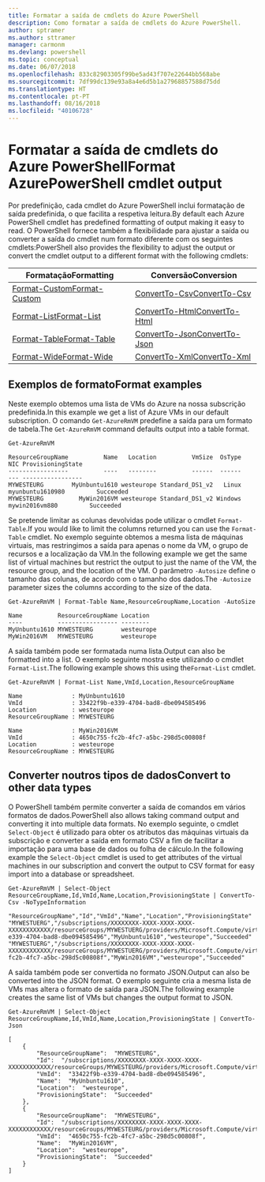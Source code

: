 ```yaml
---
title: Formatar a saída de cmdlets do Azure PowerShell
description: Como formatar a saída de cmdlets do Azure PowerShell.
author: sptramer
ms.author: sttramer
manager: carmonm
ms.devlang: powershell
ms.topic: conceptual
ms.date: 06/07/2018
ms.openlocfilehash: 833c82903305f99be5ad43f707e22644bb568abe
ms.sourcegitcommit: 7df99dc139e93a8a4e6d5b1a27968857588d75dd
ms.translationtype: HT
ms.contentlocale: pt-PT
ms.lasthandoff: 08/16/2018
ms.locfileid: "40106728"
---
```

# <a name="format-azurepowershell-cmdlet-output"></a><span data-ttu-id="aee0f-103">Formatar a saída de cmdlets do Azure PowerShell</span><span class="sxs-lookup"><span data-stu-id="aee0f-103">Format AzurePowerShell cmdlet output</span></span>

<span data-ttu-id="aee0f-104">Por predefinição, cada cmdlet do Azure PowerShell inclui formatação de saída predefinida, o que facilita a respetiva leitura.</span><span class="sxs-lookup"><span data-stu-id="aee0f-104">By default each Azure PowerShell cmdlet has predefined formatting of output making it easy to read.</span></span>  <span data-ttu-id="aee0f-105">O PowerShell fornece também a flexibilidade para ajustar a saída ou converter a saída do cmdlet num formato diferente com os seguintes cmdlets:</span><span class="sxs-lookup"><span data-stu-id="aee0f-105">PowerShell also provides the flexibility to adjust the output or convert the cmdlet output to a different format with the following cmdlets:</span></span>

| <span data-ttu-id="aee0f-106">Formatação</span><span class="sxs-lookup"><span data-stu-id="aee0f-106">Formatting</span></span>      | <span data-ttu-id="aee0f-107">Conversão</span><span class="sxs-lookup"><span data-stu-id="aee0f-107">Conversion</span></span>       |
|-----------------|------------------|
| [<span data-ttu-id="aee0f-108">Format-Custom</span><span class="sxs-lookup"><span data-stu-id="aee0f-108">Format-Custom</span></span>](/powershell/module/microsoft.powershell.utility/format-custom) | [<span data-ttu-id="aee0f-109">ConvertTo-Csv</span><span class="sxs-lookup"><span data-stu-id="aee0f-109">ConvertTo-Csv</span></span>](/powershell/module/microsoft.powershell.utility/convertto-csv)  |
| [<span data-ttu-id="aee0f-110">Format-List</span><span class="sxs-lookup"><span data-stu-id="aee0f-110">Format-List</span></span>](/powershell/module/microsoft.powershell.utility/format-list)   | [<span data-ttu-id="aee0f-111">ConvertTo-Html</span><span class="sxs-lookup"><span data-stu-id="aee0f-111">ConvertTo-Html</span></span>](/powershell/module/microsoft.powershell.utility/convertto-html) |
| [<span data-ttu-id="aee0f-112">Format-Table</span><span class="sxs-lookup"><span data-stu-id="aee0f-112">Format-Table</span></span>](/powershell/module/microsoft.powershell.utility/format-table)  | [<span data-ttu-id="aee0f-113">ConvertTo-Json</span><span class="sxs-lookup"><span data-stu-id="aee0f-113">ConvertTo-Json</span></span>](/powershell/module/microsoft.powershell.utility/convertto-json) |
| [<span data-ttu-id="aee0f-114">Format-Wide</span><span class="sxs-lookup"><span data-stu-id="aee0f-114">Format-Wide</span></span>](/powershell/module/microsoft.powershell.utility/format-wide)   | [<span data-ttu-id="aee0f-115">ConvertTo-Xml</span><span class="sxs-lookup"><span data-stu-id="aee0f-115">ConvertTo-Xml</span></span>](/powershell/module/microsoft.powershell.utility/convertto-xml)  |

## <a name="format-examples"></a><span data-ttu-id="aee0f-116">Exemplos de formato</span><span class="sxs-lookup"><span data-stu-id="aee0f-116">Format examples</span></span>

<span data-ttu-id="aee0f-117">Neste exemplo obtemos uma lista de VMs do Azure na nossa subscrição predefinida.</span><span class="sxs-lookup"><span data-stu-id="aee0f-117">In this example we get a list of Azure VMs in our default subscription.</span></span>  <span data-ttu-id="aee0f-118">O comando `Get-AzureRmVM` predefine a saída para um formato de tabela.</span><span class="sxs-lookup"><span data-stu-id="aee0f-118">The `Get-AzureRmVM` command defaults output into a table format.</span></span>

```azurepowershell-interactive
Get-AzureRmVM
```

```output
ResourceGroupName          Name   Location          VmSize  OsType              NIC ProvisioningState
-----------------          ----   --------          ------  ------              --- -----------------
MYWESTEURG        MyUnbuntu1610 westeurope Standard_DS1_v2   Linux myunbuntu1610980         Succeeded
MYWESTEURG          MyWin2016VM westeurope Standard_DS1_v2 Windows   mywin2016vm880         Succeeded
```

<span data-ttu-id="aee0f-119">Se pretende limitar as colunas devolvidas pode utilizar o cmdlet `Format-Table`.</span><span class="sxs-lookup"><span data-stu-id="aee0f-119">If you would like to limit the columns returned you can use the `Format-Table` cmdlet.</span></span> <span data-ttu-id="aee0f-120">No exemplo seguinte obtemos a mesma lista de máquinas virtuais, mas restringimos a saída para apenas o nome da VM, o grupo de recursos e a localização da VM.</span><span class="sxs-lookup"><span data-stu-id="aee0f-120">In the following example we get the same list of virtual machines but restrict the output to just the name of the VM, the resource group, and the location of the VM.</span></span>  <span data-ttu-id="aee0f-121">O parâmetro `-Autosize` define o tamanho das colunas, de acordo com o tamanho dos dados.</span><span class="sxs-lookup"><span data-stu-id="aee0f-121">The `-Autosize` parameter sizes the columns according to the size of the data.</span></span>

```azurepowershell-interactive
Get-AzureRmVM | Format-Table Name,ResourceGroupName,Location -AutoSize
```

```output
Name          ResourceGroupName Location
----          ----------------- --------
MyUnbuntu1610 MYWESTEURG        westeurope
MyWin2016VM   MYWESTEURG        westeurope
```

<span data-ttu-id="aee0f-122">A saída também pode ser formatada numa lista.</span><span class="sxs-lookup"><span data-stu-id="aee0f-122">Output can also be formatted into a list.</span></span> <span data-ttu-id="aee0f-123">O exemplo seguinte mostra este utilizando o cmdlet `Format-List`.</span><span class="sxs-lookup"><span data-stu-id="aee0f-123">The following example shows this using the`Format-List` cmdlet.</span></span>

```azurepowershell-interactive
Get-AzureRmVM | Format-List Name,VmId,Location,ResourceGroupName
```

```output
Name              : MyUnbuntu1610
VmId              : 33422f9b-e339-4704-bad8-dbe094585496
Location          : westeurope
ResourceGroupName : MYWESTEURG

Name              : MyWin2016VM
VmId              : 4650c755-fc2b-4fc7-a5bc-298d5c00808f
Location          : westeurope
ResourceGroupName : MYWESTEURG
```

## <a name="convert-to-other-data-types"></a><span data-ttu-id="aee0f-124">Converter noutros tipos de dados</span><span class="sxs-lookup"><span data-stu-id="aee0f-124">Convert to other data types</span></span>

<span data-ttu-id="aee0f-125">O PowerShell também permite converter a saída de comandos em vários formatos de dados.</span><span class="sxs-lookup"><span data-stu-id="aee0f-125">PowerShell also allows taking command output and converting it into multiple data formats.</span></span> <span data-ttu-id="aee0f-126">No exemplo seguinte, o cmdlet `Select-Object` é utilizado para obter os atributos das máquinas virtuais da subscrição e converter a saída em formato CSV a fim de facilitar a importação para uma base de dados ou folha de cálculo.</span><span class="sxs-lookup"><span data-stu-id="aee0f-126">In the following example the `Select-Object` cmdlet is used to get attributes of the virtual machines in our subscription and convert the output to CSV format for easy import into a database or spreadsheet.</span></span>

```azurepowershell-interactive
Get-AzureRmVM | Select-Object ResourceGroupName,Id,VmId,Name,Location,ProvisioningState | ConvertTo-Csv -NoTypeInformation
```

```output
"ResourceGroupName","Id","VmId","Name","Location","ProvisioningState"
"MYWESTUERG","/subscriptions/XXXXXXXX-XXXX-XXXX-XXXX-XXXXXXXXXXXX/resourceGroups/MYWESTUERG/providers/Microsoft.Compute/virtualMachines/MyUnbuntu1610","33422f9b-e339-4704-bad8-dbe094585496","MyUnbuntu1610","westeurope","Succeeded"
"MYWESTUERG","/subscriptions/XXXXXXXX-XXXX-XXXX-XXXX-XXXXXXXXXXXX/resourceGroups/MYWESTUERG/providers/Microsoft.Compute/virtualMachines/MyWin2016VM","4650c755-fc2b-4fc7-a5bc-298d5c00808f","MyWin2016VM","westeurope","Succeeded"
```

<span data-ttu-id="aee0f-127">A saída também pode ser convertida no formato JSON.</span><span class="sxs-lookup"><span data-stu-id="aee0f-127">Output can also be converted into the JSON format.</span></span>  <span data-ttu-id="aee0f-128">O exemplo seguinte cria a mesma lista de VMs mas altera o formato de saída para JSON.</span><span class="sxs-lookup"><span data-stu-id="aee0f-128">The following example creates the same list of VMs but changes the output format to JSON.</span></span>

```azurepowershell-interactive
Get-AzureRmVM | Select-Object ResourceGroupName,Id,VmId,Name,Location,ProvisioningState | ConvertTo-Json
```

```output
[
    {
        "ResourceGroupName":  "MYWESTEURG",
        "Id":  "/subscriptions/XXXXXXXX-XXXX-XXXX-XXXX-XXXXXXXXXXXX/resourceGroups/MYWESTEURG/providers/Microsoft.Compute/virtualMachines/MyUnbuntu1610",
        "VmId":  "33422f9b-e339-4704-bad8-dbe094585496",
        "Name":  "MyUnbuntu1610",
        "Location":  "westeurope",
        "ProvisioningState":  "Succeeded"
    },
    {
        "ResourceGroupName":  "MYWESTEURG",
        "Id":  "/subscriptions/XXXXXXXX-XXXX-XXXX-XXXX-XXXXXXXXXXXX/resourceGroups/MYWESTEURG/providers/Microsoft.Compute/virtualMachines/MyWin2016VM",
        "VmId":  "4650c755-fc2b-4fc7-a5bc-298d5c00808f",
        "Name":  "MyWin2016VM",
        "Location":  "westeurope",
        "ProvisioningState":  "Succeeded"
    }
]
```
